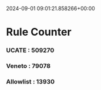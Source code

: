 2024-09-01 09:01:21.858266+00:00
# Rule Counter 
 ### UCATE : 509270

 ### Veneto : 79078

 ### Allowlist : 13930